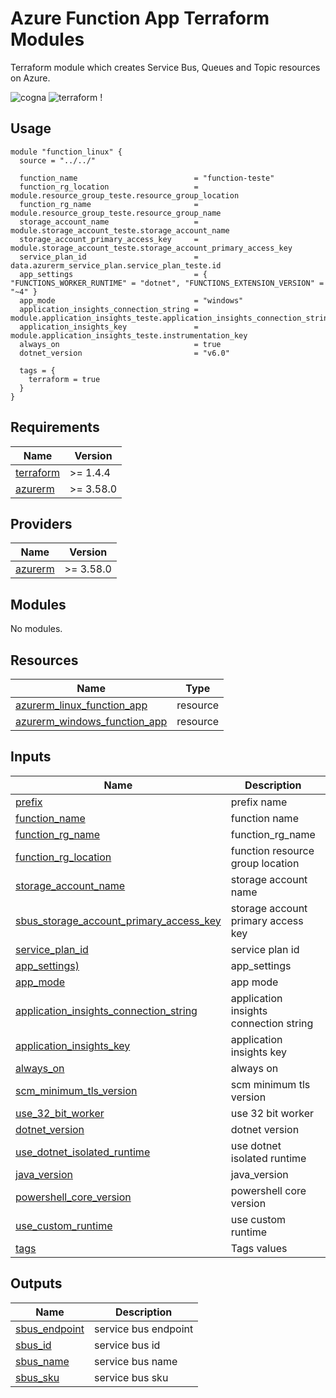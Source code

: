 # Azure Function App Terraform Modules

Terraform module which creates Service Bus, Queues and Topic resources on Azure.

![cogna](https://img.shields.io/badge/cogna-terraform-blueviolet) ![terraform](https://img.shields.io/badge/module-function-blue) !
## Usage

```hcl
module "function_linux" {
  source = "../../"

  function_name                          = "function-teste"
  function_rg_location                   = module.resource_group_teste.resource_group_location
  function_rg_name                       = module.resource_group_teste.resource_group_name
  storage_account_name                   = module.storage_account_teste.storage_account_name
  storage_account_primary_access_key     = module.storage_account_teste.storage_account_primary_access_key
  service_plan_id                        = data.azurerm_service_plan.service_plan_teste.id
  app_settings                           = { "FUNCTIONS_WORKER_RUNTIME" = "dotnet", "FUNCTIONS_EXTENSION_VERSION" = "~4" }
  app_mode                               = "windows"
  application_insights_connection_string = module.application_insights_teste.application_insights_connection_string
  application_insights_key               = module.application_insights_teste.instrumentation_key
  always_on                              = true
  dotnet_version                         = "v6.0"

  tags = {
    terraform = true
  }
}

```


<!-- BEGIN_TF_DOCS -->

## Requirements

| Name                                                                     | Version   |
| ------------------------------------------------------------------------ | --------- |
| <a name="requirement_terraform"></a> [terraform](#requirement_terraform) | >= 1.4.4  |
| <a name="requirement_azurerm"></a> [azurerm](#requirement_azurerm)       | >= 3.58.0 |

## Providers

| Name                                                         | Version   |
| ------------------------------------------------------------ | --------- |
| <a name="provider_azurerm"></a> [azurerm](#provider_azurerm) | >= 3.58.0 |

## Modules

No modules.

## Resources

| Name                                                                                                                                                    | Type     |
| ------------------------------------------------------------------------------------------------------------------------------------------------------- | -------- |
| [azurerm_linux_function_app](https://registry.terraform.io/providers/hashicorp/azurerm/latest/docs/resources/linux_function_app) | resource |
| [azurerm_windows_function_app](https://registry.terraform.io/providers/hashicorp/azurerm/latest/docs/resources/windows_function_app) | resource |

## Inputs

| Name                                                                     | Description                | Type       | Default   | Required |
| ------------------------------------------------------------------------ | -------------------------- | ---------- | --------- | :------: |
| <a name="input_function_prefix"></a> [prefix](#input_function_prefix)    | prefix name                | `string`   | `"fn"`    |    no    |
| <a name="input_function_name"></a> [function_name](#input_function_name) | function name              | `string`   | n/a      |   yes    |
| <a name="input_function_rg_name"></a> [function_rg_name](#input_function_rg_name) | function_rg_name  | `string`   | n/a       |   yes    |
| <a name="input_function_rg_location"></a> [function_rg_location](#input_function_rg_location)  | function resource group location | `string`   | n/a       |   yes    |
| <a name="input_storage_account_name"></a> [storage_account_name](#input_storage_account_name)                   | storage account name | `string`   | n/a       |   yes    |
| <a name="input_storage_account_primary_access_key"></a> [sbus_storage_account_primary_access_key](#input_storage_account_primary_access_key)             | storage account primary access key         | `string`   | n/a |    yes    |
| <a name="input_service_plan_id"></a> [service_plan_id](#input_service_plan_id)                            | service plan id                | `string`  | n/a       |   yes    |
| <a name="input_app_settings"></a> [app_settings)](#input_app_settings)                            | app_settings                | `map(string)` | null       |   no    |
| <a name="input_app_mode"></a> [app_mode](#input_app_mode)                            | app mode                | `string` | n/a       |   yes    |
| <a name="input_application_insights_connection_string"></a> [application_insights_connection_string](#input_application_insights_connection_string)                            | application insights connection string                | `string` | null       |   no    |
| <a name="input_application_insights_key"></a> [application_insights_key](#input_application_insights_key)                            | application insights key                | `string` | null       |   no    |
| <a name="input_always_on"></a> [always_on](#input_always_on)                            | always on                | `bool` | false       |   no    |
| <a name="input_scm_minimum_tls_version"></a> [scm_minimum_tls_version](#input_scm_minimum_tls_version)                            | scm minimum tls version                | `string` | `1.2`      |   no    |
| <a name="input_use_32_bit_worker"></a> [use_32_bit_worker](#input_use_32_bit_worker)                            | use 32 bit worker                | `bool` | false       |   no    |
| <a name="input_dotnet_version"></a> [dotnet_version](#input_dotnet_version)                            | dotnet version               | `string` | null       |   no    |
| <a name="input_use_dotnet_isolated_runtime"></a> [use_dotnet_isolated_runtime](#input_use_dotnet_isolated_runtime)                            | use dotnet isolated runtime                | `bool` | false      |   no    |
| <a name="input_java_version"></a> [java_version](#input_java_version)                            | java_version                | `string` | null       |   no    |
| <a name="input_powershell_core_version"></a> [powershell_core_version](#input_powershell_core_version)                            | powershell core version                | `string` | null       |   no    |
| <a name="input_use_custom_runtime"></a> [use_custom_runtime](#input_use_custom_runtime)                            | use custom runtime                | `string` | null      |   no    |
| <a name="input_tags"></a> [tags](#input_tags)                            | Tags values                | `map(any)` | n/a       |   yes    |

## Outputs

| Name                                                                       | Description          |
| -------------------------------------------------------------------------- | -------------------- |
| <a name="output_sbus_endpoint"></a> [sbus_endpoint](#output_sbus_endpoint) | service bus endpoint |
| <a name="output_sbus_id"></a> [sbus_id](#output_sbus_id)                   | service bus id       |
| <a name="output_sbus_name"></a> [sbus_name](#output_sbus_name)             | service bus name     |
| <a name="output_sbus_sku"></a> [sbus_sku](#output_sbus_sku)                | service bus sku      |

<!-- END_TF_DOCS -->
